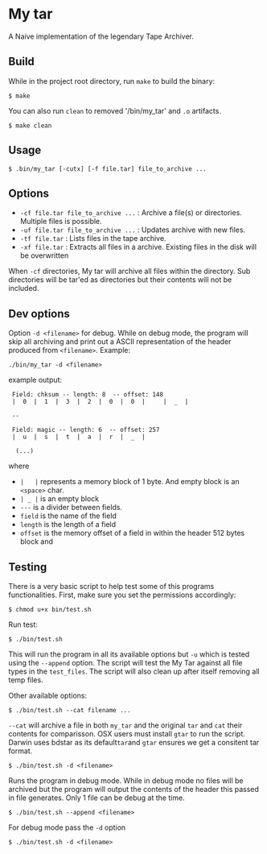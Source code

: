 # My tar
A Naive implementation of the legendary Tape Archiver. 

## Build
While in the project root directory, run `make` to build the binary:

    $ make

You can also run `clean` to removed '/bin/my_tar' and `.o` artifacts.

    $ make clean

## Usage 

    $ .bin/my_tar [-cutx] [-f file.tar] file_to_archive ...

## Options
- `-cf file.tar file_to_archive ...` : Archive a file(s) or directories.  Multiple files is possible.
- `-uf file.tar file_to_archive ...` : Updates archive with new files.
- `-tf file.tar` :  Lists files in the tape archive.
- `-xf file.tar` :  Extracts all files in a archive. Existing files in the disk will be overwritten

When `-cf` directories, My tar will archive all files within the directory. Sub directories will be tar'ed as directories but their contents will not be included.

## Dev options 
Option `-d <filename>` for debug. While on debug mode, the program will skip all archiving and print out a ASCII representation of the header produced from `<filename>`. Example: 


    ./bin/my_tar -d <filename>

example output:

     Field: chksum -- length: 8  -- offset: 148
     |  0  |  1  |  3  |  2  |  0  |  0  |     |  _  |
        
     --
        
     Field: magic -- length: 6  -- offset: 257
     |  u  |  s  |  t  |  a  |  r  |  _  |
        
      (...)

where
- `|   |` represents a memory block of 1 byte. And empty block is an `<space>` char. 
- `| _ |` is an empty block
- `---` is a divider between fields.
- `field` is the name of the field 
- `length` is the length of a field
- `offset` is the memory offset of a field in within the header 512 bytes block and

## Testing

There is a very basic script to help test some of this programs functionalities. First, make sure you set the permissions accordingly: 

    $ chmod u+x bin/test.sh

Run test:

    $ ./bin/test.sh 

This will run the program in all its available options but `-u` which is tested using the `--append` option. The script will test the My Tar against all 
file types in the `test_files`. The script will also clean up after itself removing all temp files.

Other available options:

    $ ./bin/test.sh --cat filename ...

`--cat` will archive a file in both `my_tar` and the original `tar` and `cat` their contents for comparisson. OSX users must install `gtar` to run the script.
Darwin uses bdstar as its default`tar`and `gtar` ensures we get a consitent tar format.


    $ ./bin/test.sh -d <filename>

Runs the program in debug mode. While in debug mode no files will be archived but the program will output the contents of the header this passed in file generates. Only 1 file can be debug at the time. 

    $ ./bin/test.sh --append <filename>

For debug mode pass the `-d` option 

    $ ./bin/test.sh -d <filename>
